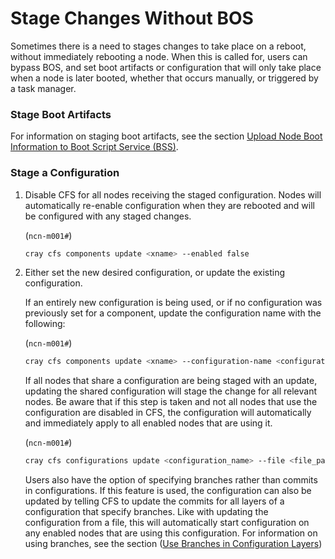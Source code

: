 # Stage Changes Without BOS

Sometimes there is a need to stages changes to take place on a reboot, without immediately rebooting a node. When this is called for, users can bypass BOS, and set boot artifacts or configuration that will only take place when a node is later booted, whether that occurs manually, or triggered by a task manager.

### Stage Boot Artifacts

For information on staging boot artifacts, see the section [Upload Node Boot Information to Boot Script Service (BSS)](Upload_Node_Boot_Information_to_Boot_Script_Service_BSS.md).

### Stage a Configuration

1. Disable CFS for all nodes receiving the staged configuration. Nodes will automatically re-enable configuration when they are rebooted and will be configured with any staged changes.

    (`ncn-m001#`)
    ```bash
    cray cfs components update <xname> --enabled false
    ```

1. Either set the new desired configuration, or update the existing configuration.

    If an entirely new configuration is being used, or if no configuration was previously set for a component, update the configuration name with the following:

    (`ncn-m001#`)
    ```bash
    cray cfs components update <xname> --configuration-name <configuration_name>
    ```

    If all nodes that share a configuration are being staged with an update, updating the shared configuration will stage the change for all relevant nodes. Be aware that if this step is taken and not all nodes that use the configuration are disabled in CFS, the configuration will automatically and immediately apply to all enabled nodes that are using it.

    (`ncn-m001#`)
    ```bash
    cray cfs configurations update <configuration_name> --file <file_path>
    ```

    Users also have the option of specifying branches rather than commits in configurations. If this feature is used, the configuration can also be updated by telling CFS to update the commits for all layers of a configuration that specify branches. Like with updating the configuration from a file, this will automatically start configuration on any enabled nodes that are using this configuration. For information on using branches, see the section ([Use Branches in Configuration Layers](../configuration_management/Configuration_Layers.md#use-branches-in-configuration-layers))
